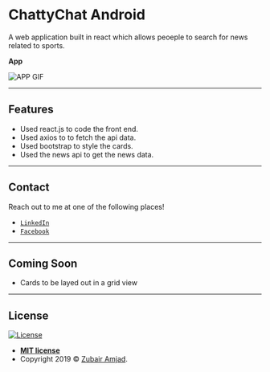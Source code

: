 # ChattyChat Android

A web application built in react which allows peoeple to search for news related to sports.

**App**

![APP GIF](chatty.gif)

---

## Features

- Used react.js to code the front end.
- Used axios to to fetch the api data.
- Used bootstrap to style the cards.
- Used the news api to get the news data.
---

## Contact

Reach out to me at one of the following places!

- <a href="https://www.linkedin.com/in/zubair-amjad/" target="_blank">`LinkedIn`</a>
- <a href="https://www.facebook.com/ZubairAmjad" target="_blank">`Facebook`</a>

---

## Coming Soon
  - Cards to be layed out in a grid view
---

## License

[![License](http://img.shields.io/:license-mit-blue.svg?style=flat-square)](http://badges.mit-license.org)

- **[MIT license](http://opensource.org/licenses/mit-license.php)**
- Copyright 2019 © <a href="https://github.com/amjadz" target="_blank">Zubair Amjad</a>.

